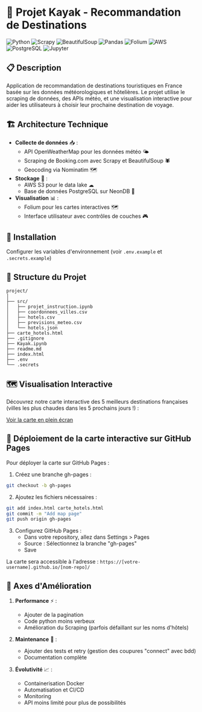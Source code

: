 # 🏨 Projet Kayak - Recommandation de Destinations

![Python](https://img.shields.io/badge/Python-3.11+-blue.svg)
![Scrapy](https://img.shields.io/badge/Scrapy-2.11+-green.svg)
![BeautifulSoup](https://img.shields.io/badge/BeautifulSoup4-4.12+-lightgrey.svg)
![Pandas](https://img.shields.io/badge/Pandas-2.0+-green.svg)
![Folium](https://img.shields.io/badge/Folium-0.14+-orange.svg)
![AWS](https://img.shields.io/badge/AWS%20S3-blue.svg)
![PostgreSQL](https://img.shields.io/badge/PostgreSQL-15+-316192.svg)
![Jupyter](https://img.shields.io/badge/Jupyter-Notebook-orange.svg)

## 📋 Description
Application de recommandation de destinations touristiques en France basée sur les données météorologiques et hôtelières. Le projet utilise le scraping de données, des APIs météo, et une visualisation interactive pour aider les utilisateurs à choisir leur prochaine destination de voyage.

## 🏗 Architecture Technique
- **Collecte de données** 📥 :
  - API OpenWeatherMap pour les données météo 🌤
  - Scraping de Booking.com avec Scrapy et BeautifulSoup 🕷
  - Geocoding via Nominatim 🗺
- **Stockage** 💾 :
  - AWS S3 pour le data lake ☁
  - Base de données PostgreSQL sur NeonDB 🐘
- **Visualisation** 📊 :
  - Folium pour les cartes interactives 🗺
  - Interface utilisateur avec contrôles de couches 🎮

## 🚀 Installation

Configurer les variables d'environnement (voir `.env.example` et `.secrets.example`)

## 📂 Structure du Projet
```
project/
│
├── src/
│   ├── projet_instruction.ipynb
│   ├── coordonnees_villes.csv
│   ├── hotels.csv
│   ├── previsions_meteo.csv
│   └── hotels.json
├── carte_hotels.html
├── .gitignore
├── Kayak.ipynb
├── readme.md
├── index.html
├── .env
└── .secrets
```

## 🗺️ Visualisation Interactive

Découvrez notre carte interactive des 5 meilleurs destinations françaises (villes les plus chaudes dans les 5 prochains jours !) :

[Voir la carte en plein écran](https://rom1legrand.github.io/MLE-B1-CollectAndManage-Plan-your_trip_Booking/)

## 🚀 Déploiement de la carte interactive sur GitHub Pages

Pour déployer la carte sur GitHub Pages :

1. Créez une branche gh-pages :
```bash
git checkout -b gh-pages
```

2. Ajoutez les fichiers nécessaires :
```bash
git add index.html carte_hotels.html
git commit -m "Add map page"
git push origin gh-pages
```

3. Configurez GitHub Pages :
   - Dans votre repository, allez dans Settings > Pages
   - Source : Sélectionnez la branche "gh-pages"
   - Save

La carte sera accessible à l'adresse : `https://[votre-username].github.io/[nom-repo]/`

## 🔄 Axes d'Amélioration
1. **Performance** ⚡ :
   - Ajouter de la pagination
   - Code python moins verbeux
   - Amélioration du Scraping (parfois défaillant sur les noms d'hôtels)

2. **Maintenance** 🔧 :
   - Ajouter des tests et retry (gestion des coupures "connect" avec bdd)
   - Documentation complète

3. **Évolutivité** 📈 :
   - Containerisation Docker
   - Automatisation et CI/CD
   - Monitoring
   - API moins limité pour plus de possibilités
